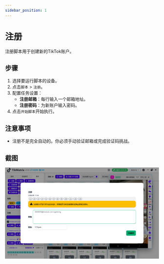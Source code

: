 ```yaml
---
sidebar_position: 1
---
```


# 注册

注册脚本用于创建新的TikTok账户。

## 步骤

1. 选择要运行脚本的设备。
2. 点击`脚本` > `注册`。
3. 配置任务设置：
    - **注册邮箱**：每行输入一个邮箱地址。
    - **注册密码**：为新账户输入密码。
4. 点击`开始脚本`开始执行。

## 注意事项

- 注册不是完全自动的。你必须手动验证邮箱或完成验证码挑战。

## 截图

![注册](../img/register.png)
